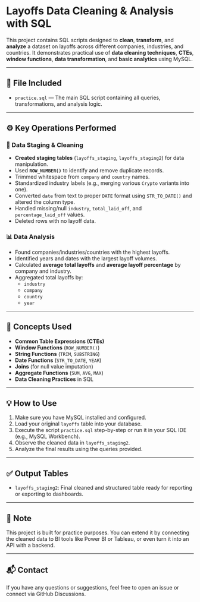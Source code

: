 # Layoffs Data Cleaning & Analysis with SQL

This project contains SQL scripts designed to **clean**, **transform**, and **analyze** a dataset on layoffs across different companies, industries, and countries. It demonstrates practical use of **data cleaning techniques**, **CTEs**, **window functions**, **data transformation**, and **basic analytics** using MySQL.

---

## 📁 File Included

- `practice.sql` — The main SQL script containing all queries, transformations, and analysis logic.

---

## ⚙️ Key Operations Performed

### 🔧 Data Staging & Cleaning
- **Created staging tables** (`layoffs_staging`, `layoffs_staging2`) for data manipulation.
- Used **`ROW_NUMBER()`** to identify and remove duplicate records.
- Trimmed whitespace from `company` and `country` names.
- Standardized industry labels (e.g., merging various `Crypto` variants into one).
- Converted `date` from text to proper `DATE` format using `STR_TO_DATE()` and altered the column type.
- Handled missing/null `industry`, `total_laid_off`, and `percentage_laid_off` values.
- Deleted rows with no layoff data.

### 📊 Data Analysis
- Found companies/industries/countries with the highest layoffs.
- Identified years and dates with the largest layoff volumes.
- Calculated **average total layoffs** and **average layoff percentage** by company and industry.
- Aggregated total layoffs by:
  - `industry`
  - `company`
  - `country`
  - `year`

---

## 🧠 Concepts Used

- **Common Table Expressions (CTEs)**
- **Window Functions** (`ROW_NUMBER()`)
- **String Functions** (`TRIM`, `SUBSTRING`)
- **Date Functions** (`STR_TO_DATE`, `YEAR`)
- **Joins** (for null value imputation)
- **Aggregate Functions** (`SUM`, `AVG`, `MAX`)
- **Data Cleaning Practices** in SQL

---

## 💡 How to Use

1. Make sure you have MySQL installed and configured.
2. Load your original `layoffs` table into your database.
3. Execute the script `practice.sql` step-by-step or run it in your SQL IDE (e.g., MySQL Workbench).
4. Observe the cleaned data in `layoffs_staging2`.
5. Analyze the final results using the queries provided.

---

## ✅ Output Tables

- `layoffs_staging2`: Final cleaned and structured table ready for reporting or exporting to dashboards.

---

## 📌 Note

This project is built for practice purposes. You can extend it by connecting the cleaned data to BI tools like Power BI or Tableau, or even turn it into an API with a backend.

---

## 📬 Contact

If you have any questions or suggestions, feel free to open an issue or connect via GitHub Discussions.


